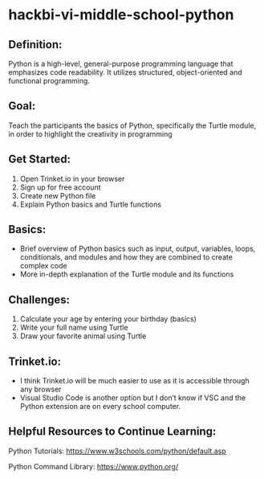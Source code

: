 # hackbi-vi-middle-school-python

## Definition: 
Python is a high-level, general-purpose programming language that emphasizes code readability. It utilizes structured, object-oriented and functional programming.


## Goal: 
Teach the participants the basics of Python, specifically the Turtle module, in order to highlight the creativity in programming


## Get Started:
1. Open Trinket.io in your browser
2. Sign up for free account
3. Create new Python file
4. Explain Python basics and Turtle functions


## Basics:
* Brief overview of Python basics such as input, output, variables, loops, conditionals, and modules and how they are combined to create complex code
* More in-depth explanation of the Turtle module and its functions

## Challenges:
1. Calculate your age by entering your birthday (basics)
2. Write your full name using Turtle
3. Draw your favorite animal using Turtle


## Trinket.io:
* I think Trinket.io will be much easier to use as it is accessible through any browser
* Visual Studio Code is another option but I don’t know if VSC and the Python extension are on every school computer.


## Helpful Resources to Continue Learning:
Python Tutorials: https://www.w3schools.com/python/default.asp

Python Command Library: https://www.python.org/
